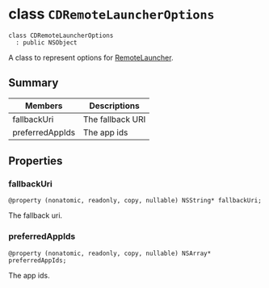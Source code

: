 # class `CDRemoteLauncherOptions` 

```
class CDRemoteLauncherOptions
  : public NSObject
```  

A class to represent options for [RemoteLauncher]().

## Summary

 Members                        | Descriptions                                
--------------------------------|---------------------------------------------
fallbackUri | The fallback URI
preferredAppIds | The app ids

## Properties

### fallbackUri
`@property (nonatomic, readonly, copy, nullable) NSString* fallbackUri;`

The fallback uri.

### preferredAppIds
`@property (nonatomic, readonly, copy, nullable) NSArray* preferredAppIds;`

The app ids.